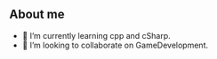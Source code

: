 ## About me



- 🌱 I’m currently learning cpp and cSharp.
- 👯 I’m looking to collaborate on GameDevelopment.


